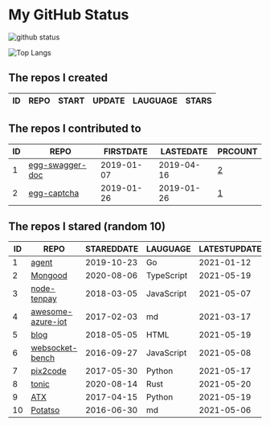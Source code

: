 # My GitHub Status

<img src="https://github-readme-stats-1.yihong0618.vercel.app/api?username=jc-lathander&show_icons=true&&&hide_title=true&count_private=true" alt="github status" />

![Top Langs](https://github-readme-stats-1.yihong0618.vercel.app/api/top-langs/?username=jc-lathander&layout=compact)

<!--START_SECTION:my_github-->
## The repos I created
| ID | REPO | START | UPDATE | LAUGUAGE | STARS |
|----|------|-------|--------|----------|-------|

## The repos I contributed to
| ID |                                REPO                                | FIRSTDATE  | LASTEDATE  |                                          PRCOUNT                                           |
|----|--------------------------------------------------------------------|------------|------------|--------------------------------------------------------------------------------------------|
|  1 | [egg-swagger-doc](https://github.com/Yanshijie-EL/egg-swagger-doc) | 2019-01-07 | 2019-04-16 | [2](https://github.com/Yanshijie-EL/egg-swagger-doc/pulls?q=is%3Apr+author%3Ajc-lathander) |
|  2 | [egg-captcha](https://github.com/Raoul1996/egg-captcha)            | 2019-01-26 | 2019-01-26 | [1](https://github.com/Raoul1996/egg-captcha/pulls?q=is%3Apr+author%3Ajc-lathander)        |

## The repos I stared (random 10)
| ID |                                  REPO                                   | STAREDDATE |  LAUGUAGE  | LATESTUPDATE |
|----|-------------------------------------------------------------------------|------------|------------|--------------|
|  1 | [agent](https://github.com/LeonZYang/agent)                             | 2019-10-23 | Go         | 2021-01-12   |
|  2 | [Mongood](https://github.com/RenzHoly/Mongood)                          | 2020-08-06 | TypeScript | 2021-05-19   |
|  3 | [node-tenpay](https://github.com/befinal/node-tenpay)                   | 2018-03-05 | JavaScript | 2021-05-07   |
|  4 | [awesome-azure-iot](https://github.com/formulahendry/awesome-azure-iot) | 2017-02-03 | md         | 2021-03-17   |
|  5 | [blog](https://github.com/xizhibei/blog)                                | 2018-05-05 | HTML       | 2021-05-19   |
|  6 | [websocket-bench](https://github.com/M6Web/websocket-bench)             | 2016-09-27 | JavaScript | 2021-05-08   |
|  7 | [pix2code](https://github.com/tonybeltramelli/pix2code)                 | 2017-05-30 | Python     | 2021-05-17   |
|  8 | [tonic](https://github.com/hyperium/tonic)                              | 2020-08-14 | Rust       | 2021-05-20   |
|  9 | [ATX](https://github.com/NetEaseGame/ATX)                               | 2017-04-15 | Python     | 2021-05-19   |
| 10 | [Potatso](https://github.com/icodesign/Potatso)                         | 2016-06-30 | md         | 2021-05-06   |

<!--END_SECTION:my_github-->
